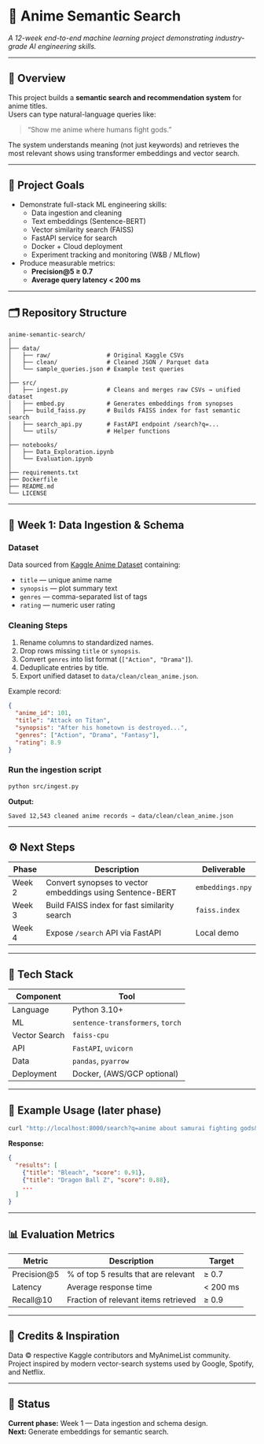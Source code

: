 # 🎌 Anime Semantic Search
*A 12-week end-to-end machine learning project demonstrating industry-grade AI engineering skills.*

---

## 📘 Overview
This project builds a **semantic search and recommendation system** for anime titles.  
Users can type natural-language queries like:

> “Show me anime where humans fight gods.”

The system understands meaning (not just keywords) and retrieves the most relevant shows using transformer embeddings and vector search.

---

## 🧭 Project Goals
- Demonstrate full-stack ML engineering skills:
  - Data ingestion and cleaning
  - Text embeddings (Sentence-BERT)
  - Vector similarity search (FAISS)
  - FastAPI service for search
  - Docker + Cloud deployment
  - Experiment tracking and monitoring (W&B / MLflow)
- Produce measurable metrics:
  - **Precision@5 ≥ 0.7**
  - **Average query latency < 200 ms**

---

## 🗂️ Repository Structure
```
anime-semantic-search/
│
├── data/
│   ├── raw/                # Original Kaggle CSVs
│   ├── clean/              # Cleaned JSON / Parquet data
│   └── sample_queries.json # Example test queries
│
├── src/
│   ├── ingest.py           # Cleans and merges raw CSVs → unified dataset
│   ├── embed.py            # Generates embeddings from synopses
│   ├── build_faiss.py      # Builds FAISS index for fast semantic search
│   ├── search_api.py       # FastAPI endpoint /search?q=...
│   └── utils/              # Helper functions
│
├── notebooks/
│   ├── Data_Exploration.ipynb
│   └── Evaluation.ipynb
│
├── requirements.txt
├── Dockerfile
├── README.md
└── LICENSE
```

---

## 🧱 Week 1: Data Ingestion & Schema
### Dataset
Data sourced from [Kaggle Anime Dataset](https://www.kaggle.com/datasets) containing:
- `title` — unique anime name  
- `synopsis` — plot summary text  
- `genres` — comma-separated list of tags  
- `rating` — numeric user rating  

### Cleaning Steps
1. Rename columns to standardized names.
2. Drop rows missing `title` or `synopsis`.
3. Convert `genres` into list format (`["Action", "Drama"]`).
4. Deduplicate entries by title.
5. Export unified dataset to `data/clean/clean_anime.json`.

Example record:
```json
{
  "anime_id": 101,
  "title": "Attack on Titan",
  "synopsis": "After his hometown is destroyed...",
  "genres": ["Action", "Drama", "Fantasy"],
  "rating": 8.9
}
```

### Run the ingestion script
```bash
python src/ingest.py
```
**Output:**
```
Saved 12,543 cleaned anime records → data/clean/clean_anime.json
```

---

## ⚙️ Next Steps
| Phase | Description | Deliverable |
|-------|--------------|-------------|
| Week 2 | Convert synopses to vector embeddings using Sentence-BERT | `embeddings.npy` |
| Week 3 | Build FAISS index for fast similarity search | `faiss.index` |
| Week 4 | Expose `/search` API via FastAPI | Local demo |

---

## 🧩 Tech Stack
| Component | Tool |
|------------|------|
| Language | Python 3.10+ |
| ML | `sentence-transformers`, `torch` |
| Vector Search | `faiss-cpu` |
| API | `FastAPI`, `uvicorn` |
| Data | `pandas`, `pyarrow` |
| Deployment | Docker, (AWS/GCP optional) |

---

## 🧪 Example Usage (later phase)
```bash
curl "http://localhost:8000/search?q=anime about samurai fighting gods&k=5"
```
**Response:**
```json
{
  "results": [
    {"title": "Bleach", "score": 0.91},
    {"title": "Dragon Ball Z", "score": 0.88},
    ...
  ]
}
```

---

## 📊 Evaluation Metrics
| Metric | Description | Target |
|---------|--------------|--------|
| Precision@5 | % of top 5 results that are relevant | ≥ 0.7 |
| Latency | Average response time | < 200 ms |
| Recall@10 | Fraction of relevant items retrieved | ≥ 0.9 |

---

## 🧠 Credits & Inspiration
Data © respective Kaggle contributors and MyAnimeList community.  
Project inspired by modern vector-search systems used by Google, Spotify, and Netflix.

---

## 📅 Status
**Current phase:** Week 1 — Data ingestion and schema design.  
**Next:** Generate embeddings for semantic search.

